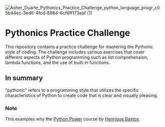 ![Asher_Duarte_Pythonics_Practice_Challenge_python_language_progr_c05b44ec-3ed6-4fcd-8984-6cf6ff173aaf (1)](https://user-images.githubusercontent.com/105469529/213925030-899aca4f-9bd1-4a60-a6b8-a6a80d9c1f98.png)
# Pythonics Practice Challenge
This repository contains a practice challenge for mastering the Pythonic style of coding. 
The challenge includes various exercises that cover different aspects of Python programming such as list comprehension, lambda functions, and the use of built-in functions.

## In summary 
"pythonic" refers to a programming style that utilizes the specific characteristics of Python to create code that is clear and visually pleasing.

### Note
This examples why the [Python Power](https://henriquebastos.net/produtos/python-power/) course by [Henrique Bastos](https://www.linkedin.com/in/henriquebastos/).
